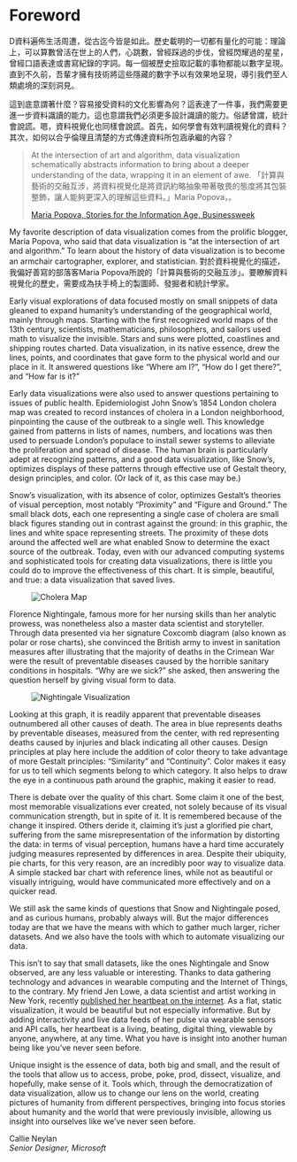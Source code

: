 <!--
Sections hidden for Gitbook publishing
  <section data-type="foreword">-->
<h1>Foreword</h1>
  <p>D資料遍佈生活周遭，從古迄今皆是如此。歷史載明的一切都有量化的可能：理論上，可以算數曾活在世上的人們，心跳數，曾經踩過的步伐，曾經閃耀過的星星，曾經口語表達或書寫紀錄的字詞。每一個被歷史撿取記載的事物都能以數字呈現。直到不久前，吾輩才擁有技術將這些隱藏的數字予以有效果地呈現，導引我們至人類處境的深刻洞見。</p>

  <p>這到底意謂著什麼？容易接受資料的文化影響為何？這表達了一件事，我們需要更進一步資料識讀的能力。這也意謂我們必須更多設計識讀的能力。俗諺曾謂，統計會說謊。嗯，資料視覺化也同樣會說謊。首先，如何學會有效判讀視覺化的資料？其次，如何以合乎倫理且清楚的方式傳達資料所包涵承繼的內容？</p>
  
  <blockquote>
    At the intersection of art and algorithm, data visualization schematically abstracts information to bring about a deeper understanding of the data, wrapping it in an element of awe.
    「計算與藝術的交融互涉，將資料視覺化是將資訊約略抽象帶著敬畏的態度將其包裝整飾，讓人能夠更深入的理解這些資料。」Maria Popova，。
<p data-type="attribution"><a href="http://www.businessweek.com/innovate/content/aug2009/id20090811_137179.htm" target="_blank">Maria Popova, Stories for the Information Age, Businessweek</a></p>
  </blockquote>

  <p>My favorite description of data visualization comes from the prolific blogger, Maria Popova, who said that data visualization is &ldquo;at the intersection of art and algorithm.&rdquo; To learn about the history of data visualization is to become an armchair cartographer, explorer, and statistician.
  對於資料視覺化的描述，我偏好善寫的部落客Maria Popova所說的「計算與藝術的交融互涉」。要瞭解資料視覺化的歷史，需要成為扶手椅上的製圖師、發掘者和統計學家。</p> 
  
  <p>Early visual explorations of data focused mostly on small snippets of data gleaned to expand humanity&rsquo;s understanding of the geographical world, mainly through maps. Starting with the first recognized world maps of the 13th century, scientists, mathematicians, philosophers, and sailors used math to visualize the invisible. Stars and suns were plotted, coastlines and shipping routes charted. Data visualization, in its native essence, drew the lines, points, and coordinates that gave form to the physical world and our place in it. It answered questions like &ldquo;Where am I?&rdquo;, &ldquo;How do I get there?&rdquo;, and &ldquo;How far is it?&rdquo;</p>

  <p>Early data visualizations were also used to answer questions pertaining to issues of public health. Epidemiologist John Snow&rsquo;s 1854 London cholera map was created to record instances of cholera in a London neighborhood, pinpointing the cause of the outbreak to a single well. This knowledge gained from patterns in lists of names, numbers, and locations was then used to persuade London&rsquo;s populace to install sewer systems to alleviate the proliferation and spread of disease. The human brain is particularly adept at recognizing patterns, and a good data visualization, like Snow&rsquo;s, optimizes displays of these patterns through effective use of Gestalt theory, design principles, and color. (Or lack of it, as this case may be.)</p>

  <p>Snow&rsquo;s visualization, with its absence of color, optimizes Gestalt&rsquo;s theories of visual perception, most notably &ldquo;Proximity&rdquo; and &ldquo;Figure and Ground.&rdquo; The small black dots, each one representing a single case of cholera are small black figures standing out in contrast against the ground: in this graphic, the lines and white space representing streets. The proximity of these dots around the affected well are what enabled Snow to determine the exact source of the outbreak. Today, even with our advanced computing systems and sophisticated tools for creating data visualizations, there is little you could do to improve the effectiveness of this chart. It is simple, beautiful, and true: a data visualization that saved lives.</p>

  <figure><img src="../images/sections/01/cholera.png" alt="Cholera Map" /></figure>

  <p>Florence Nightingale, famous more for her nursing skills than her analytic prowess, was nonetheless also a master data scientist and storyteller. Through data presented via her signature Coxcomb diagram (also known as polar or rose charts), she convinced the British army to invest in sanitation measures after illustrating that the majority of deaths in the Crimean War were the result of preventable diseases caused by the horrible sanitary conditions in hospitals. &ldquo;Why are we sick?&rdquo; she asked, then answering the question herself by giving visual form to data.</p>

  <figure><img src="../images/sections/01/nightingale.jpg" alt="Nightingale Visualization" /></figure>

  <p>Looking at this graph, it is readily apparent that preventable diseases outnumbered all other causes of death. The area in blue represents deaths by preventable diseases, measured from the center, with red representing deaths caused by injuries and black indicating all other causes. Design principles at play here include the addition of color theory to take advantage of more Gestalt principles: &ldquo;Similarity&rdquo; and &ldquo;Continuity&rdquo;. Color makes it easy for us to tell which segments belong to which category. It also helps to draw the eye in a continuous path around the graphic, making it easier to read.</p>

  <p>There is debate over the quality of this chart. Some claim it one of the best, most memorable visualizations ever created, not solely because of its visual communication strength, but in spite of it. It is remembered because of the change it inspired. Others deride it, claiming it&rsquo;s just a glorified pie chart, suffering from the same misrepresentation of the information by distorting the data: in terms of visual perception, humans have a hard time accurately judging measures represented by differences in area. Despite their ubiquity, pie charts, for this very reason, are an incredibly poor way to visualize data. A simple stacked bar chart with reference lines, while not as beautiful or visually intriguing, would have communicated more effectively and on a quicker read.</p>

  <p>We still ask the same kinds of questions that Snow and Nightingale posed, and as curious humans, probably always will. But the major differences today are that we have the means with which to gather much larger, richer datasets. And we also have the tools with which to automate visualizing our data.</p>

  <p>This isn&rsquo;t to say that small datasets, like the ones Nightingale and Snow observed, are any less valuable or interesting. Thanks to data gathering technology and advances in wearable computing and the Internet of Things, to the contrary. My friend Jen Lowe, a data scientist and artist working in New York, recently <a href="http://datatelling.com/projects/onehumanheartbeat/" target="_blank">published her heartbeat on the internet</a>. As a flat, static visualization, it would be beautiful but not especially informative. But by adding interactivity and live data feeds of her pulse via wearable sensors and API calls, her heartbeat is a living, beating, digital thing, viewable by anyone, anywhere, at any time. What you have is insight into another human being like you&rsquo;ve never seen before.</p>

  <p>Unique insight is the essence of data, both big and small, and the result of the tools that allow us to access, probe, poke, prod, dissect, visualize, and hopefully, make sense of it. Tools which, through the democratization of data visualization, allow us to change our lens on the world, creating pictures of humanity from different perspectives, bringing into focus stories about humanity and the world that were previously invisible, allowing us insight into ourselves like we&rsquo;ve never seen before.</p>

  <p data-type="author">Callie Neylan<br /> 
  <em>Senior Designer, Microsoft</em></p>
<!--</section>-->
